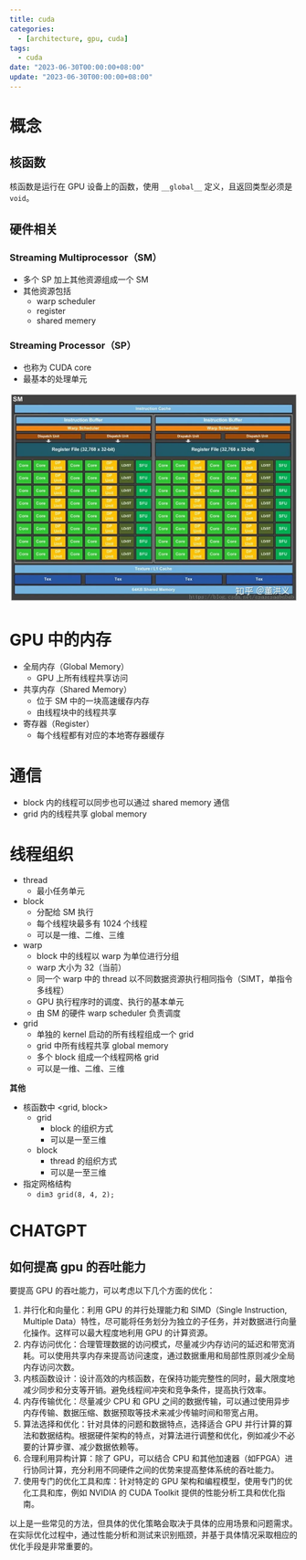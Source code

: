 ```yaml
---
title: cuda
categories: 
  - [architecture, gpu, cuda]
tags:
  - cuda
date: "2023-06-30T00:00:00+08:00"
update: "2023-06-30T00:00:00+08:00"
---
```


# 概念

## 核函数

核函数是运行在 GPU 设备上的函数，使用 `__global__` 定义，且返回类型必须是 `void`。

## 硬件相关

### Streaming Multiprocessor（SM）

- 多个 SP 加上其他资源组成一个 SM
- 其他资源包括
    - warp scheduler
    - register
    - shared memery

### Streaming Processor（SP）

- 也称为 CUDA core
- 最基本的处理单元

![img](./assets/v2-e51fe81b6f8808158b58e895cc4d3e09_1440w.webp)

# GPU 中的内存

- 全局内存（Global Memory）
    - GPU 上所有线程共享访问
- 共享内存（Shared Memory）
    - 位于 SM 中的一块高速缓存内存
    - 由线程块中的线程共享
- 寄存器（Register）
    - 每个线程都有对应的本地寄存器缓存

# 通信

- block 内的线程可以同步也可以通过 shared memory 通信
- grid 内的线程共享 global memory

# 线程组织

- thread
    - 最小任务单元
- block
    - 分配给 SM 执行
    - 每个线程块最多有 1024 个线程
    - 可以是一维、二维、三维
- warp
    - block 中的线程以 warp 为单位进行分组
    - warp 大小为 32（当前）
    - 同一个 warp 中的 thread 以不同数据资源执行相同指令（SIMT，单指令多线程）
    - GPU 执行程序时的调度、执行的基本单元
    - 由 SM 的硬件 warp scheduler 负责调度
- grid
    - 单独的 kernel 启动的所有线程组成一个 grid
    - grid 中所有线程共享 global memory
    - 多个 block 组成一个线程网格 grid
    - 可以是一维、二维、三维

**其他**

- 核函数中 <grid, block>
    - grid
        - block 的组织方式
        - 可以是一至三维
    - block
        - thread 的组织方式
        - 可以是一至三维
- 指定网格结构
    - `dim3 grid(8, 4, 2);`

# CHATGPT

## 如何提高 gpu 的吞吐能力

要提高 GPU 的吞吐能力，可以考虑以下几个方面的优化：

1. 并行化和向量化：利用 GPU 的并行处理能力和 SIMD（Single Instruction, Multiple Data）特性，尽可能将任务划分为独立的子任务，并对数据进行向量化操作。这样可以最大程度地利用 GPU 的计算资源。
2. 内存访问优化：合理管理数据的访问模式，尽量减少内存访问的延迟和带宽消耗。可以使用共享内存来提高访问速度，通过数据重用和局部性原则减少全局内存访问次数。
3. 内核函数设计：设计高效的内核函数，在保持功能完整性的同时，最大限度地减少同步和分支等开销。避免线程间冲突和竞争条件，提高执行效率。
4. 内存传输优化：尽量减少 CPU 和 GPU 之间的数据传输，可以通过使用异步内存传输、数据压缩、数据预取等技术来减少传输时间和带宽占用。
5. 算法选择和优化：针对具体的问题和数据特点，选择适合 GPU 并行计算的算法和数据结构。根据硬件架构的特点，对算法进行调整和优化，例如减少不必要的计算步骤、减少数据依赖等。
6. 合理利用异构计算：除了 GPU，可以结合 CPU 和其他加速器（如FPGA）进行协同计算，充分利用不同硬件之间的优势来提高整体系统的吞吐能力。
7. 使用专门的优化工具和库：针对特定的 GPU 架构和编程模型，使用专门的优化工具和库，例如 NVIDIA 的 CUDA Toolkit 提供的性能分析工具和优化指南。

以上是一些常见的方法，但具体的优化策略会取决于具体的应用场景和问题需求。在实际优化过程中，通过性能分析和测试来识别瓶颈，并基于具体情况采取相应的优化手段是非常重要的。

